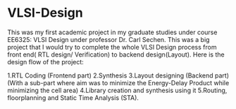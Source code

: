 # VLSI-Design

This was my first academic project in my graduate studies under course EE6325: VLSI Design under professor Dr. Carl Sechen. This was a big project that I would try to complete the whole VLSI Design process from front end( RTL design/ Verification) to backend design(Layout). Here is the design flow of the project:

1.RTL Coding (Frontend part)
2.Synthesis
3.Layout designing (Backend part) (With a sub-part where aim was to minimize the Energy-Delay Product while minimizing the cell area)
4.Library creation and synthesis using it
5.Routing, floorplanning and Static Time Analysis (STA).
